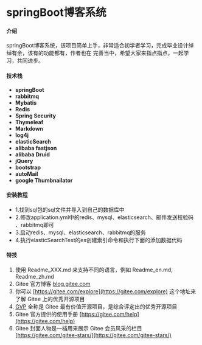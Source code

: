 # springBoot博客系统

#### 介绍
springBoot博客系统，该项目简单上手，非常适合初学者学习，完成毕业设计绰绰有余，该有的功能都有，作者也在
完善当中，希望大家来指点指点，一起学习，共同进步。

#### 技术栈
* **springBoot**
* **rabbitmq**
* **Mybatis**
* **Redis**
* **Spring Security**
* **Thymeleaf**
* **Markdown**
* **log4j**
* **elasticSearch**
* **alibaba fastjson**
* **alibaba Druid**
* **jQuery**
* **bootstrap**
* **autoMail**
* **google Thumbnailator**

#### 安装教程
* 1.找到sql包的sql文件并导入到自己的数据库中
* 2.修改application.yml中的redis、mysql、elasticsearch、邮件发送校验码
、rabbitmq即可
* 3.启动redis、mysql、elasticsearch、rabbitmq的服务
* 4.执行elasticSearchTest的es创建索引命令和执行下面的添加数据代码




#### 特技

1.  使用 Readme\_XXX.md 来支持不同的语言，例如 Readme\_en.md, Readme\_zh.md
2.  Gitee 官方博客 [blog.gitee.com](https://blog.gitee.com)
3.  你可以 [https://gitee.com/explore](https://gitee.com/explore) 这个地址来了解 Gitee 上的优秀开源项目
4.  [GVP](https://gitee.com/gvp) 全称是 Gitee 最有价值开源项目，是综合评定出的优秀开源项目
5.  Gitee 官方提供的使用手册 [https://gitee.com/help](https://gitee.com/help)
6.  Gitee 封面人物是一档用来展示 Gitee 会员风采的栏目 [https://gitee.com/gitee-stars/](https://gitee.com/gitee-stars/)
